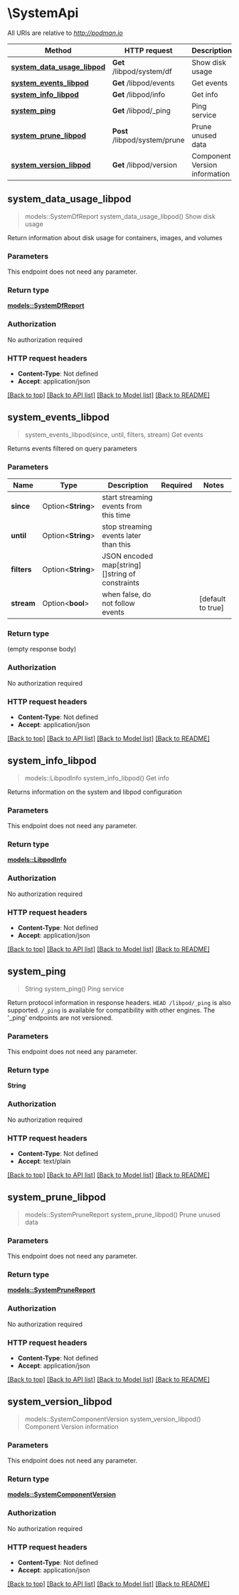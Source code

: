 # \SystemApi

All URIs are relative to *http://podman.io*

Method | HTTP request | Description
------------- | ------------- | -------------
[**system_data_usage_libpod**](SystemApi.md#system_data_usage_libpod) | **Get** /libpod/system/df | Show disk usage
[**system_events_libpod**](SystemApi.md#system_events_libpod) | **Get** /libpod/events | Get events
[**system_info_libpod**](SystemApi.md#system_info_libpod) | **Get** /libpod/info | Get info
[**system_ping**](SystemApi.md#system_ping) | **Get** /libpod/_ping | Ping service
[**system_prune_libpod**](SystemApi.md#system_prune_libpod) | **Post** /libpod/system/prune | Prune unused data
[**system_version_libpod**](SystemApi.md#system_version_libpod) | **Get** /libpod/version | Component Version information



## system_data_usage_libpod

> models::SystemDfReport system_data_usage_libpod()
Show disk usage

Return information about disk usage for containers, images, and volumes

### Parameters

This endpoint does not need any parameter.

### Return type

[**models::SystemDfReport**](SystemDfReport.md)

### Authorization

No authorization required

### HTTP request headers

- **Content-Type**: Not defined
- **Accept**: application/json

[[Back to top]](#) [[Back to API list]](../README.md#documentation-for-api-endpoints) [[Back to Model list]](../README.md#documentation-for-models) [[Back to README]](../README.md)


## system_events_libpod

> system_events_libpod(since, until, filters, stream)
Get events

Returns events filtered on query parameters

### Parameters


Name | Type | Description  | Required | Notes
------------- | ------------- | ------------- | ------------- | -------------
**since** | Option<**String**> | start streaming events from this time |  |
**until** | Option<**String**> | stop streaming events later than this |  |
**filters** | Option<**String**> | JSON encoded map[string][]string of constraints |  |
**stream** | Option<**bool**> | when false, do not follow events |  |[default to true]

### Return type

 (empty response body)

### Authorization

No authorization required

### HTTP request headers

- **Content-Type**: Not defined
- **Accept**: application/json

[[Back to top]](#) [[Back to API list]](../README.md#documentation-for-api-endpoints) [[Back to Model list]](../README.md#documentation-for-models) [[Back to README]](../README.md)


## system_info_libpod

> models::LibpodInfo system_info_libpod()
Get info

Returns information on the system and libpod configuration

### Parameters

This endpoint does not need any parameter.

### Return type

[**models::LibpodInfo**](LibpodInfo.md)

### Authorization

No authorization required

### HTTP request headers

- **Content-Type**: Not defined
- **Accept**: application/json

[[Back to top]](#) [[Back to API list]](../README.md#documentation-for-api-endpoints) [[Back to Model list]](../README.md#documentation-for-models) [[Back to README]](../README.md)


## system_ping

> String system_ping()
Ping service

Return protocol information in response headers. `HEAD /libpod/_ping` is also supported. `/_ping` is available for compatibility with other engines. The '_ping' endpoints are not versioned. 

### Parameters

This endpoint does not need any parameter.

### Return type

**String**

### Authorization

No authorization required

### HTTP request headers

- **Content-Type**: Not defined
- **Accept**: text/plain

[[Back to top]](#) [[Back to API list]](../README.md#documentation-for-api-endpoints) [[Back to Model list]](../README.md#documentation-for-models) [[Back to README]](../README.md)


## system_prune_libpod

> models::SystemPruneReport system_prune_libpod()
Prune unused data

### Parameters

This endpoint does not need any parameter.

### Return type

[**models::SystemPruneReport**](SystemPruneReport.md)

### Authorization

No authorization required

### HTTP request headers

- **Content-Type**: Not defined
- **Accept**: application/json

[[Back to top]](#) [[Back to API list]](../README.md#documentation-for-api-endpoints) [[Back to Model list]](../README.md#documentation-for-models) [[Back to README]](../README.md)


## system_version_libpod

> models::SystemComponentVersion system_version_libpod()
Component Version information

### Parameters

This endpoint does not need any parameter.

### Return type

[**models::SystemComponentVersion**](SystemComponentVersion.md)

### Authorization

No authorization required

### HTTP request headers

- **Content-Type**: Not defined
- **Accept**: application/json

[[Back to top]](#) [[Back to API list]](../README.md#documentation-for-api-endpoints) [[Back to Model list]](../README.md#documentation-for-models) [[Back to README]](../README.md)

